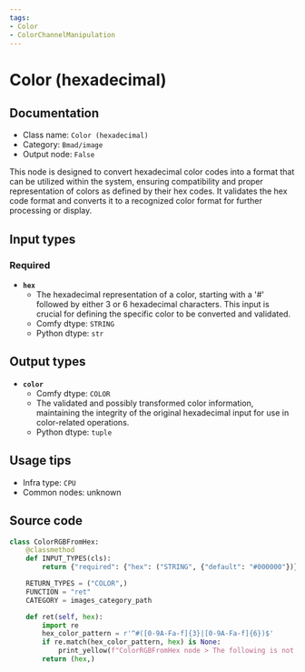```yaml
---
tags:
- Color
- ColorChannelManipulation
---
```


# Color (hexadecimal)
## Documentation
- Class name: `Color (hexadecimal)`
- Category: `Bmad/image`
- Output node: `False`

This node is designed to convert hexadecimal color codes into a format that can be utilized within the system, ensuring compatibility and proper representation of colors as defined by their hex codes. It validates the hex code format and converts it to a recognized color format for further processing or display.
## Input types
### Required
- **`hex`**
    - The hexadecimal representation of a color, starting with a '#' followed by either 3 or 6 hexadecimal characters. This input is crucial for defining the specific color to be converted and validated.
    - Comfy dtype: `STRING`
    - Python dtype: `str`
## Output types
- **`color`**
    - Comfy dtype: `COLOR`
    - The validated and possibly transformed color information, maintaining the integrity of the original hexadecimal input for use in color-related operations.
    - Python dtype: `tuple`
## Usage tips
- Infra type: `CPU`
- Common nodes: unknown


## Source code
```python
class ColorRGBFromHex:
    @classmethod
    def INPUT_TYPES(cls):
        return {"required": {"hex": ("STRING", {"default": "#000000"})}}

    RETURN_TYPES = ("COLOR",)
    FUNCTION = "ret"
    CATEGORY = images_category_path

    def ret(self, hex):
        import re
        hex_color_pattern = r'^#([0-9A-Fa-f]{3}|[0-9A-Fa-f]{6})$'
        if re.match(hex_color_pattern, hex) is None:
            print_yellow(f"ColorRGBFromHex node > The following is not a valid hex code:{hex}")
        return (hex,)

```
